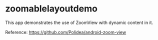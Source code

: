 # zoomablelayoutdemo

This app demonstrates the use of ZoomView with dynamic content in it. 

Reference: https://github.com/Polidea/android-zoom-view
